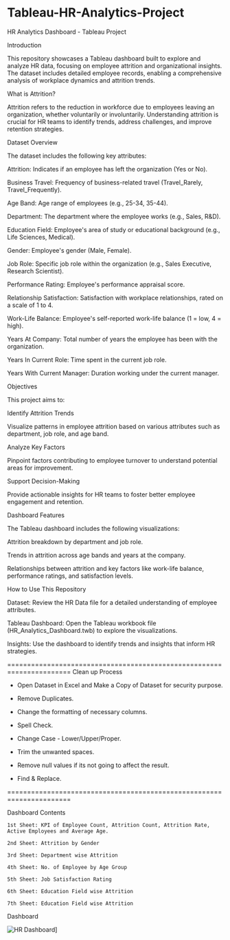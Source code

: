 # Tableau-HR-Analytics-Project

HR Analytics Dashboard - Tableau Project

Introduction

This repository showcases a Tableau dashboard built to explore and analyze HR data, focusing on employee attrition and organizational insights. The dataset includes detailed employee records, enabling a comprehensive analysis of workplace dynamics and attrition trends.

What is Attrition?

Attrition refers to the reduction in workforce due to employees leaving an organization, whether voluntarily or involuntarily. Understanding attrition is crucial for HR teams to identify trends, address challenges, and improve retention strategies.

Dataset Overview

The dataset includes the following key attributes:

Attrition: Indicates if an employee has left the organization (Yes or No).

Business Travel: Frequency of business-related travel (Travel_Rarely, Travel_Frequently).

Age Band: Age range of employees (e.g., 25-34, 35-44).

Department: The department where the employee works (e.g., Sales, R&D).

Education Field: Employee's area of study or educational background (e.g., Life Sciences, Medical).

Gender: Employee's gender (Male, Female).

Job Role: Specific job role within the organization (e.g., Sales Executive, Research Scientist).

Performance Rating: Employee's performance appraisal score.

Relationship Satisfaction: Satisfaction with workplace relationships, rated on a scale of 1 to 4.

Work-Life Balance: Employee's self-reported work-life balance (1 = low, 4 = high).

Years At Company: Total number of years the employee has been with the organization.

Years In Current Role: Time spent in the current job role.

Years With Current Manager: Duration working under the current manager.

Objectives

This project aims to:

Identify Attrition Trends

Visualize patterns in employee attrition based on various attributes such as department, job role, and age band.

Analyze Key Factors

Pinpoint factors contributing to employee turnover to understand potential areas for improvement.

Support Decision-Making

Provide actionable insights for HR teams to foster better employee engagement and retention.

Dashboard Features

The Tableau dashboard includes the following visualizations:

Attrition breakdown by department and job role.

Trends in attrition across age bands and years at the company.

Relationships between attrition and key factors like work-life balance, performance ratings, and satisfaction levels.

How to Use This Repository

Dataset: Review the HR Data file for a detailed understanding of employee attributes.

Tableau Dashboard: Open the Tableau workbook file (HR_Analytics_Dashboard.twb) to explore the visualizations.

Insights: Use the dashboard to identify trends and insights that inform HR strategies.

======================================================================
Clean up Process

  - Open Dataset in Excel and Make a Copy of Dataset for security purpose.

   - Remove Duplicates.

   - Change the formatting of necessary columns.

   - Spell Check.

   - Change Case - Lower/Upper/Proper.

   - Trim the unwanted spaces.

   - Remove null values if its not going to affect the result.

   - Find & Replace.

======================================================================

Dashboard Contents

    1st Sheet: KPI of Employee Count, Attrition Count, Attrition Rate, Active Employees and Average Age.
    
    2nd Sheet: Attrition by Gender 
    
    3rd Sheet: Department wise Attrition 
    
    4th Sheet: No. of Employee by Age Group 
    
    5th Sheet: Job Satisfaction Rating 
    
    6th Sheet: Education Field wise Attrition 
    
    7th Sheet: Education Field wise Attrition

Dashboard

![HR Dashboard ]([(https://public.tableau.com/app/profile/noor.yassin/viz/HRANALYTICSDASHBOARD_17333569675990/HRANALYTICSDASHBOARD))]
